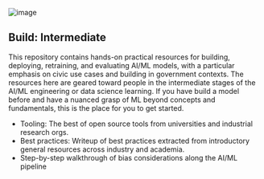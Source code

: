 ![image](https://user-images.githubusercontent.com/80533280/113013917-24722580-914a-11eb-879a-d69001023365.png)


## Build: Intermediate

This repository contains hands-on practical resources for building, deploying, retraining, and evaluating AI/ML models, with a particular emphasis on civic use cases and building in government contexts. 
The resources here are geared toward people in the intermediate stages of the AI/ML engineering or data science learning. If you have build a model before and have a nuanced grasp of ML beyond concepts and fundamentals, this is the place for you to get started.

 
* Tooling: The best of open source tools from universities and industrial research orgs.
* Best practices: Writeup of best practices extracted from introductory general resources across industry and academia.
* Step-by-step walkthrough of bias considerations along the AI/ML pipeline
